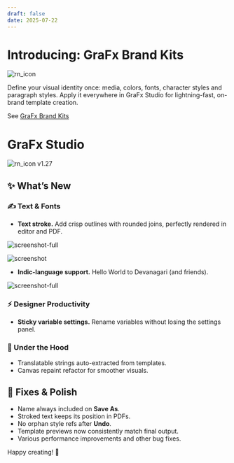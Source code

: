 ```yaml
---
draft: false
date: 2025-07-22
---
```


# Introducing: GraFx Brand Kits

![rn_icon](/assets/icon-GraFx-Brandkits.svg)

Define your visual identity once: media, colors, fonts, character styles and paragraph styles. Apply it everywhere in GraFx Studio for lightning-fast, on-brand template creation.  

See [GraFx Brand Kits](/GraFx-Brand-Kits/)

# GraFx Studio

![rn_icon](/assets/icon-GraFx-Studio.svg) <span class="version-label">v1.27</span>

## ✨ What’s New

### ✍️ Text & Fonts

* **Text stroke.** Add crisp outlines with rounded joins, perfectly rendered in editor and PDF.  

![screenshot-full](/GraFx-Studio/guides/text-frame/stroke1.png)

![screenshot](/GraFx-Studio/guides/text-frame/stroke2.png)

* **Indic-language support.** Hello World to Devanagari (and friends).

![screenshot-full](/release-notes/releasenotesassets/devangari.png)

### ⚡ Designer Productivity

* **Sticky variable settings.** Rename variables without losing the settings panel.

### 🔧 Under the Hood

* Translatable strings auto-extracted from templates.  
* Canvas repaint refactor for smoother visuals.  

## 🐛 Fixes & Polish

* Name always included on **Save As**.  
* Stroked text keeps its position in PDFs.  
* No orphan style refs after **Undo**.  
* Template previews now consistently match final output.  
* Various performance improvements and other bug fixes.

Happy creating! 🎨
